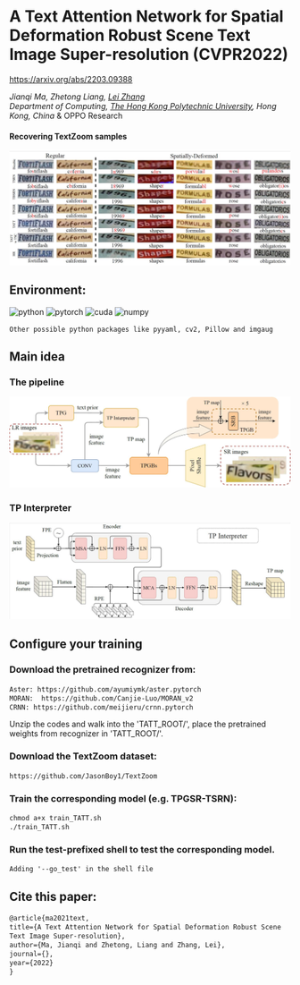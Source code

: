 # A Text Attention Network for Spatial Deformation Robust Scene Text Image Super-resolution (CVPR2022)

https://arxiv.org/abs/2203.09388

_Jianqi Ma, Zhetong Liang, [Lei Zhang](https://www4.comp.polyu.edu.hk/~cslzhang)_  
_Department of Computing, [The Hong Kong Polytechnic University](http://www.comp.polyu.edu.hk), Hong Kong, China_ & OPPO Research

#### Recovering TextZoom samples
![TATT visualization](./visualizations/TATT-vis.jpg)

## Environment:


![python](https://img.shields.io/badge/python-v3.8-green.svg?style=plastic)
![pytorch](https://img.shields.io/badge/pytorch-v1.8-green.svg?style=plastic)
![cuda](https://img.shields.io/badge/cuda-v11.0-green.svg?style=plastic)
![numpy](https://img.shields.io/badge/numpy-1.18-green.svg?style=plastic)

```
Other possible python packages like pyyaml, cv2, Pillow and imgaug
```

## Main idea
### The pipeline
<img src="./visualizations/TATT_pipeline_v2.jpg" width="720px"/> 

### TP Interpreter
<img src="./visualizations/TATT-TP_Interpreter.jpg" width="720px"> 

## Configure your training
### Download the pretrained recognizer from: 

	Aster: https://github.com/ayumiymk/aster.pytorch  
	MORAN:  https://github.com/Canjie-Luo/MORAN_v2  
	CRNN: https://github.com/meijieru/crnn.pytorch

Unzip the codes and walk into the 'TATT_ROOT/', place the pretrained weights from recognizer in 'TATT_ROOT/'.

### Download the TextZoom dataset:

	https://github.com/JasonBoy1/TextZoom

### Train the corresponding model (e.g. TPGSR-TSRN):
```
chmod a+x train_TATT.sh
./train_TATT.sh
```

### Run the test-prefixed shell to test the corresponding model.
```
Adding '--go_test' in the shell file
```
## Cite this paper:

	@article{ma2021text,
  	title={A Text Attention Network for Spatial Deformation Robust Scene Text Image Super-resolution},
  	author={Ma, Jianqi and Zhetong, Liang and Zhang, Lei},
  	journal={},
  	year={2022}
	}


